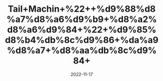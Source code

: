 ---
title: 'Tail+Machin+%22++%d9%88%d8%a7%d8%a6%d9%b9+%d8%a2%d8%a6%d9%84+%22+%d9%85%d8%b4%db%8c%d9%86+%da%a9%d8%a7+%d8%aa%db%8c%d9%84+'
date: '2022-11-17' 
metatag: '' 
inventory: '0' 
draft: false 
# meta description 
shortDescripton: 'White+Oil%2fPetroleum+Oil%22++It+belongs+to+the+group+of+medicines+called+laxatives+used+to+treat+constipation+associated+with+piles%2c+anal+fissure%2c+hernia%2c+cardiovascular+disorder%2c+endoscopy%2c+bowel+clearance+before+radioscopy.'
description: 'Oil+%22+%d8%b1%d9%88%d8%ba%d9%86+%22+%d8%aa%db%8c%d9%84'
longdescription: ''
tags: ''
brand: ''
subCategory: ''
unit: '50 ml-Pk'
sellCount: '0'
featured: True
# product Price
price: '50.0'
# Product Short Description
shortDescription: 'White+Oil%2fPetroleum+Oil%22++It+belongs+to+the+group+of+medicines+called+laxatives+used+to+treat+constipation+associated+with+piles%2c+anal+fissure%2c+hernia%2c+cardiovascular+disorder%2c+endoscopy%2c+bowel+clearance+before+radioscopy.'
productID: '6564F412-2243-ED11-996A-005056B3A416'
type: 'products'
category: 'Oil+%22+%d8%b1%d9%88%d8%ba%d9%86+%22+%d8%aa%db%8c%d9%84' 
thumnailproduct: 'https://eraconnect.blob.core.windows.net/product-images/aminsaddiquidawakhana/d7e57a3f-2692-4ea8-a98c-58cece2cfacd.webp' 
images:
  - image: 'https://eraconnect.blob.core.windows.net/product-images/aminsaddiquidawakhana/d7e57a3f-2692-4ea8-a98c-58cece2cfacd.webp'  
Variants:
---